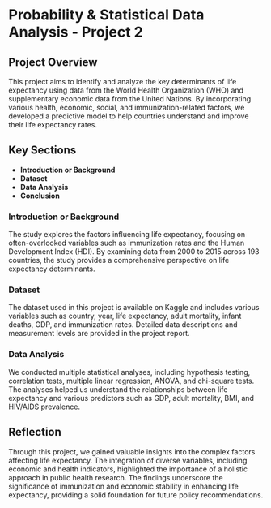 # Probability & Statistical Data Analysis - Project 2

## Project Overview
This project aims to identify and analyze the key determinants of life expectancy using data from the World Health Organization (WHO) and supplementary economic data from the United Nations. By incorporating various health, economic, social, and immunization-related factors, we developed a predictive model to help countries understand and improve their life expectancy rates.

## Key Sections
- **Introduction or Background**
- **Dataset**
- **Data Analysis**
- **Conclusion**

### Introduction or Background
The study explores the factors influencing life expectancy, focusing on often-overlooked variables such as immunization rates and the Human Development Index (HDI). By examining data from 2000 to 2015 across 193 countries, the study provides a comprehensive perspective on life expectancy determinants.

### Dataset
The dataset used in this project is available on Kaggle and includes various variables such as country, year, life expectancy, adult mortality, infant deaths, GDP, and immunization rates. Detailed data descriptions and measurement levels are provided in the project report.

### Data Analysis
We conducted multiple statistical analyses, including hypothesis testing, correlation tests, multiple linear regression, ANOVA, and chi-square tests. The analyses helped us understand the relationships between life expectancy and various predictors such as GDP, adult mortality, BMI, and HIV/AIDS prevalence.

## Reflection
Through this project, we gained valuable insights into the complex factors affecting life expectancy. The integration of diverse variables, including economic and health indicators, highlighted the importance of a holistic approach in public health research. The findings underscore the significance of immunization and economic stability in enhancing life expectancy, providing a solid foundation for future policy recommendations.
